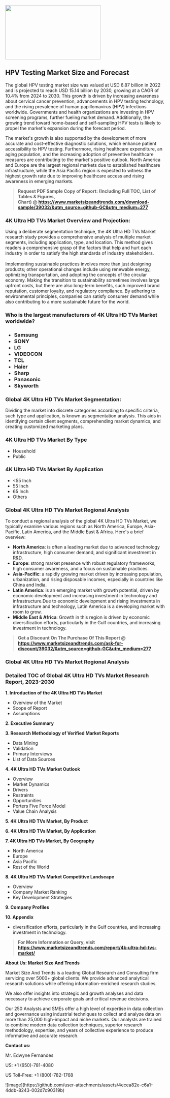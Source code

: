 <p><img class="alignnone size-medium wp-image-20088" src="https://ffe5etoiles.com/wp-content/uploads/2024/12/MST1-300x171.png" alt="" width="300" height="171" /></p><h2>HPV Testing Market Size and Forecast</h2><p>The global HPV testing market size was valued at USD 6.87 billion in 2022 and is projected to reach USD 15.14 billion by 2030, growing at a CAGR of 10.4% from 2024 to 2030. This growth is driven by increasing awareness about cervical cancer prevention, advancements in HPV testing technology, and the rising prevalence of human papillomavirus (HPV) infections worldwide. Governments and health organizations are investing in HPV screening programs, further fueling market demand. Additionally, the growing trend toward home-based and self-sampling HPV tests is likely to propel the market's expansion during the forecast period.</p><p>The market's growth is also supported by the development of more accurate and cost-effective diagnostic solutions, which enhance patient accessibility to HPV testing. Furthermore, rising healthcare expenditure, an aging population, and the increasing adoption of preventive healthcare measures are contributing to the market's positive outlook. North America and Europe are the largest regional markets due to established healthcare infrastructure, while the Asia Pacific region is expected to witness the highest growth rate due to improving healthcare access and rising awareness in emerging markets.</p></p><blockquote id="" class=""><strong>Request PDF Sample Copy of Report: (Including Full TOC, List of Tables &amp; Figures, Chart)&nbsp;@&nbsp;<strong><a href="https://www.marketsizeandtrends.com/download-sample/39032/&utm_source=github-GC&utm_medium=277" target="_blank">https://www.marketsizeandtrends.com/download-sample/39032/&utm_source=github-GC&utm_medium=277</a></strong></strong></blockquote><h3 id="" class="">4K Ultra HD TVs Market&nbsp;Overview and Projection:</h3><p id="" class="">Using a deliberate segmentation technique, the 4K Ultra HD TVs Market research study provides a comprehensive analysis of multiple market segments, including application, type, and location. This method gives readers a comprehensive grasp of the factors that help and hurt each industry in order to satisfy the high standards of industry stakeholders. <br /> <br />Implementing sustainable practices involves more than just designing products; other operational changes include using renewable energy, optimizing transportation, and adopting the concepts of the circular economy. Making the transition to sustainability sometimes involves large upfront costs, but there are also long-term benefits, such improved brand reputation, customer loyalty, and regulatory compliance. By adhering to environmental principles, companies can satisfy consumer demand while also contributing to a more sustainable future for the world.</p><h3 id="" class="">Who is the largest manufacturers of&nbsp;4K Ultra HD TVs Market worldwide?</h3><h3 class=""><p><ul><li>Samsung </li><li> SONY </li><li> LG </li><li> VIDEOCON </li><li> TCL </li><li> Haier </li><li> Sharp </li><li> Panasonic </li><li> Skyworth</li></ul></p></h3><h3 id="" class="">Global&nbsp;4K Ultra HD TVs Market Segmentation:</h3><p id="" class="">Dividing the market into discrete categories according to specific criteria, such type and application, is known as segmentation analysis. This aids in identifying certain client segments, comprehending market dynamics, and creating customized marketing plans.</p><h3 id="" class="">4K Ultra HD TVs Market&nbsp;By Type</h3><p><p><ul><li>Household </li><li> Public</p></li></ul></p></p><h3 id="" class="">4K Ultra HD TVs Market&nbsp;By Application</h3><p class=""><p><ul><li><55 Inch </li><li> 55 Inch </li><li> 65 Inch </li><li> Others</li></ul></p></p><h3 id="" class="">Global 4K Ultra HD TVs Market Regional Analysis</h3><p id="" class="">To conduct a regional analysis of the global 4K Ultra HD TVs Market, we typically examine various regions such as North America, Europe, Asia-Pacific, Latin America, and the Middle East &amp; Africa. Here's a brief overview:</p><ul><li><strong>North America</strong>: is often a leading market due to advanced technology infrastructure, high consumer demand, and significant investment in R&amp;D.</li><li><strong>Europe</strong>: strong market presence with robust regulatory frameworks, high consumer awareness, and a focus on sustainable practices.</li><li><strong>Asia-Pacific</strong>: a rapidly growing market driven by increasing population, urbanization, and rising disposable incomes, especially in countries like China and India.</li><li><strong>Latin America</strong>: is an emerging market with growth potential, driven by economic development and increasing investment in technology and infrastructure.Due to economic development and rising investments in infrastructure and technology, Latin America is a developing market with room to grow.</li><li><strong>Middle East &amp; Africa</strong>: Growth in this region is driven by economic diversification efforts, particularly in the Gulf countries, and increasing investment in technology.</li></ul><blockquote id="" class=""><strong>Get a Discount On The Purchase Of This Report @ <strong><a href="https://www.marketsizeandtrends.com/ask-for-discount/39032/&utm_source=github-GC&utm_medium=277" target="_blank">https://www.marketsizeandtrends.com/ask-for-discount/39032/&utm_source=github-GC&utm_medium=277</a></strong></strong></blockquote><h3 id="" class="">Global 4K Ultra HD TVs Market Regional Analysis</h3><h3 id="" class="">Detailed TOC of Global 4K Ultra HD TVs Market Research Report, 2023-2030</h3><p id="" class=""><strong>1. Introduction of the 4K Ultra HD TVs Market</strong></p><ul><li>Overview of the Market</li><li>Scope of Report</li><li>Assumptions</li></ul><p id="" class=""><strong>2. Executive Summary</strong></p><p id="" class=""><strong>3. Research Methodology of Verified Market Reports</strong></p><ul><li>Data Mining</li><li>Validation</li><li>Primary Interviews</li><li>List of Data Sources</li></ul><p id="" class=""><strong>4. 4K Ultra HD TVs Market Outlook</strong></p><ul><li>Overview</li><li>Market Dynamics</li><li>Drivers</li><li>Restraints</li><li>Opportunities</li><li>Porters Five Force Model</li><li>Value Chain Analysis</li></ul><p id="" class=""><strong>5. 4K Ultra HD TVs Market, By Product</strong></p><p id="" class=""><strong>6. 4K Ultra HD TVs Market, By Application</strong></p><p id="" class=""><strong>7. 4K Ultra HD TVs Market, By Geography</strong></p><ul><li>North America</li><li>Europe</li><li>Asia Pacific</li><li>Rest of the World</li></ul><p id="" class=""><strong>8. 4K Ultra HD TVs Market Competitive Landscape</strong></p><ul><li>Overview</li><li>Company Market Ranking</li><li>Key Development Strategies</li></ul><p id="" class=""><strong>9. Company Profiles</strong></p><p id="" class=""><strong>10. Appendix</strong></p><ul><li>diversification efforts, particularly in the Gulf countries, and increasing investment in technology.</li></ul><blockquote id="" class=""><strong>For More Information or Query, visit <strong><strong><a href="https://www.marketsizeandtrends.com/report/4k-ultra-hd-tvs-market/" target="_blank">https://www.marketsizeandtrends.com/report/4k-ultra-hd-tvs-market/</a></strong></strong></strong></blockquote><p id="" class=""><strong>About Us: Market Size And Trends</strong></p><p id="" class="">Market Size And Trends is a leading Global Research and Consulting firm servicing over 5000+ global clients. We provide advanced analytical research solutions while offering information-enriched research studies.</p><p id="" class="">We also offer insights into strategic and growth analyses and data necessary to achieve corporate goals and critical revenue decisions.</p><p id="" class="">Our 250 Analysts and SMEs offer a high level of expertise in data collection and governance using industrial techniques to collect and analyze data on more than 25,000 high-impact and niche markets. Our analysts are trained to combine modern data collection techniques, superior research methodology, expertise, and years of collective experience to produce informative and accurate research.</p><p id="" class=""><strong>Contact us:</strong></p><p id="" class="">Mr. Edwyne Fernandes</p><p id="" class="">US: +1 (650)-781-4080</p><p id="" class="">US Toll-Free: +1 (800)-782-1768</p>
![image](https://github.com/user-attachments/assets/4ecea82e-c6a1-4ddb-8243-002d7c90319b)
